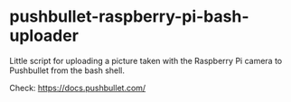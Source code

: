 # pushbullet-raspberry-pi-bash-uploader
Little script for uploading a picture taken with the Raspberry Pi camera to Pushbullet from the bash shell.

Check: https://docs.pushbullet.com/
